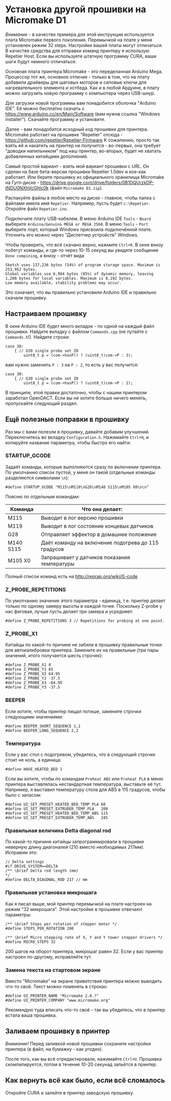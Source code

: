 # Установка другой прошивки на Micromake D1

_Внимание_ - в качестве примера для этой инструкции используется плата Micromake первого поколения. Перемычкой на плате у меня установлен режим 32 steps. Настройки вашей платы могут отличаться. В качестве средства для отправки команд принтеру я использую Repetier Host. Если вы используете штатную программу CURA, ваши шаги будут немного отличаться.

Основная плата принтера Micromake - это переделанная Arduino Mega. Процессор тот же, основное отличие - только в том, что на плату добавили драйверы для шаговых моторов и силовые ключи для нагревательного элемента и хотбеда. Как и в любой Ардуине, в плату можно загрузить новую программу с компьютера через USB-шнур.

Для загрузки новой программы вам понадобится оболочка "Arduino IDE". Её можно бесплатно скачать с https://www.arduino.cc/en/Main/Software (вам нужна ссылка "Windows installer"). Скачайте программу и установите.

Далее - вам понадобится исходный код прошивки для принтера. Micromake работает на прошивке "Repetier" отсюда - https://github.com/repetier/Repetier-Firmware К сожалению, просто так взять её и накатить на принтер не получится - во-первых, она требует "доводки напильником" под наш принтер, во-вторых, будет не хватать добавленных китайцами дополнений.

Самый простой вариант - взять мой вариант прошивки с *URL*. Он сделан на базе бета-версии прошивки Repetier 1.0dev и кое-как работает. Или берите прошивку из официального хранилища Micromake на Гугл-диске - https://drive.google.com/drive/folders/0B1DQUrzkDP-tNDU0NXhVcGhlc0k (файл `Micromake D1.zip`).

Распакуйте файлы в любое место на диске - главное, чтобы папка с файлами имела имя `Repetier`. Например, пусть будет `c:\Repetier`. Откройте файл `Repetier.ino`.

Подключите плату USB-кабелем. В меню Arduino IDE `Tools` - `Board` выберите `Arduino/Genuino MEGA or MEGA 2560`. В меню `Tools` - `Port` выберите порт, который Windows присвоила подключённой плате. Уточнить его можно через "Диспетчер устройств" Windows.

Чтобы проверить, что всё скачано верно, нажмите `Ctrl+R`. В окне внизу побегут команды, и где-то через 10-15 секунд вы увидите сообщение `Done compining`, а внизу - отчёт вида 

    Sketch uses 137,236 bytes (54%) of program storage space. Maximum is 253,952 bytes.
    Global variables use 6,984 bytes (85%) of dynamic memory, leaving 1,208 bytes for local variables. Maximum is 8,192 bytes.
    Low memory available, stability problems may occur.

Это означает, что вы правильно установили Arduino IDE и правильно скачали прошивку.

## Настраиваем прошивку

В окне Arduino IDE будет много вкладок - по одной на каждый файл прошивки. Найдите вкладку с файлом `Commands.cpp` (не путайте с `Commands.h`!). Найдите строки:

    case 30:
        { // G30 single probe set Z0
            uint8_t p = (com->hasP() ? (uint8_t)com->P : 3);

вам нужно заменить `P : 3` на `P : 2`, то есть у вас получится:


    case 30:
        { // G30 single probe set Z0
            uint8_t p = (com->hasP() ? (uint8_t)com->P : 2);

В принципе, этой правки достаточно, чтобы с нашим принтером заработал OpenDACT. Если вы не хотите больше ничего менять, пропускайте следующий раздел.

## Ещё полезные поправки в прошивку

Раз мы с вами полезли в прошивку, давайте добавим улучшений. Переключитесь во вкладку `Configuration.h`. Нажимайте `Ctrl+H`, и копируйте название параметра, чтобы быстро его найти:

### STARTUP_GCODE

Задаёт команды, которые выполняются сразу по включении принтера. По умолчанию список пустой, у меня он такой (отдельные команды разделяются символами `\n`):

    #define STARTUP_GCODE "M115\nM119\nG28\nM140 S115\nM105 X0\n\n"

Поясню по отдельным командам:

| Команда | Что она делает: |
| --- | --- |
| M115 | Выводит в лог версию прошивки |
| M119 | Выводит в лог состояние концевых датчиков |
| G28 | Отправляет эффектор в домашнее положение |
| M140 S115 | Даёт команду на включение подогрева до 115 градусов |
| M105 X0 | Запрашивает у датчиков показания температуры |

Полный список команд есть на http://reprap.org/wiki/G-code

### Z_PROBE_REPETITIONS

По умолчанию значение этого параметра - единица, т.е. принтер делает только по одному замеру высоты в каждой точке. Поскольку Z-probe у нас фиговая, лучше пусть делает три замера и усредняет:

    #define Z_PROBE_REPETITIONS 3 // Repetitions for probing at one point.

### Z_PROBE_X1

Китайцы по какой-то причине не забили в прошивку правильные точки для автокалибровки принтера. Замените их на правильные (три пары значений, итого получается шесть строчек):

    #define Z_PROBE_X1 0
    #define Z_PROBE_Y1 65
    #define Z_PROBE_X2 64.95
    #define Z_PROBE_Y2 -37.5
    #define Z_PROBE_X3 -64.95
    #define Z_PROBE_Y3 -37.5


### BEEPER

Если хотите, чтобы принтер пищал потише, замените строчки следующими значениями:

    #define BEEPER_SHORT_SEQUENCE 1,1
    #define BEEPER_LONG_SEQUENCE 2,2

### Температура

Если у вас стол с подогревом, убедитесь, что в следующей строчке стоит не ноль, а единица:

    #define HAVE_HEATED_BED 1

Если вы хотите, чтобы по командам `Preheat ABS` или `Preheat PLA` в меню принтера выставлялась нестандартная температура, выставьте её тут. Например, я выставил температуру стола для ABS в 115 градусов, чтобы было с запасом:

    #define UI_SET_PRESET_HEATED_BED_TEMP_PLA 60
    #define UI_SET_PRESET_EXTRUDER_TEMP_PLA   200
    #define UI_SET_PRESET_HEATED_BED_TEMP_ABS 115
    #define UI_SET_PRESET_EXTRUDER_TEMP_ABS   245

### Правильная величина Delta diagonal rod

По какой-то причине китайцы запрограммировали в прошивке неверную длину диагоналей (210 вместо необходимых 217мм). Исправим это:

    // Delta settings
    #if DRIVE_SYSTEM==DELTA
    /** \brief Delta rod length (mm)
    */
    #define DELTA_DIAGONAL_ROD 217 // mm

### Правильная установка микрошага

Как я писал выше, мой принтер перемычкой на плате настроен на режим "32 микрошага". Этой настройке в прошивке отвечают параметры:

    /** \brief Steps per rotation of stepper motor */
    #define STEPS_PER_ROTATION 200

    /** \brief Micro stepping rate of X, Y and Y tower stepper drivers */
    #define MICRO_STEPS 32

200 шагов на оборот принтера, микрошаг равен 32. Если у вас принтер настроен по-другому, исправляйте тут.

### Замена текста на стартовом экране

Вместо "Micromake" на экране приветствия принтера можно выводить что-то своё. Текст можно поменять в строках:

    #define UI_PRINTER_NAME "Micromake 2.0.?"
    #define UI_PRINTER_COMPANY "www.micromake.org"

Рекомендую туда вписать что-то своё - так вы убедитесь, что в принтер встала ваша прошивка.

## Заливаем прошивку в принтер

*Внимание!* Перед заливкой новой прошивки сохраните настройки принтера (в файл, на бумажку - как угодно).

После того, как вы всё отредактировали, нажимайте `Ctrl+U`. Прошивка скомпилируется, потом в течение 10-20 секунад зальётся в принтер. 

## Как вернуть всё как было, если всё сломалось

Откройте CURA и залейте в принтер заводскую прошивку.
